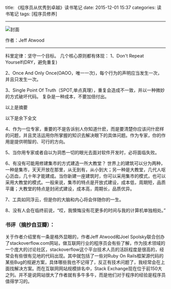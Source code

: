 title: 《程序员从优秀到卓越》读书笔记
date: 2015-12-01 15:37
categories: 读书笔记
tags: [程序员修养]

---

![封面](http://img10.360buyimg.com/n1/g17/M00/00/02/rBEbSFNpjIYIAAAAAALXt94NlEUAAAA9gDrSd8AAtfP442.jpg)

作者：Jeff Atwood

---

科里定律：坚守一个目标。
几个核心原则都有体现： 
1、Don't Repeat Yourself(DRY，避免重复)

2、Once And Only Once(OAOO，唯一一次)，每个行为的声明应当发生一次，并且只发生一次。

3、Single Point Of Truth（SPOT,单点真理），重复会造成不一致，并以一种微妙的方式破坏代码。 复杂是一种成本，不要加倍付出。

以上是摘要
<!--more-->
以下是余下全文

4、作为一位专家，重要的不是告诉别人你知道什麽，而是要清楚你应该问什麽样的问题，并且灵活运用你所掌握的知识去解决眼下的具体问题。作为专家，你的作用是提供明智的、可行的方向。

5、当你用专家或者自以为洞悉一切的眼光去面对软件开发时，必将面临失败。

6、有没有可能用修建集市的方式建造一所大教堂？ 世界上的建筑可以分为两种，一种是集市，天天开放在那里，从无到有，从小到大；另一种是大教堂，几代人呕心沥血，几十年才能建成。当你新建一座建筑时，你可以采用集市的模式，也可以采用大教堂的模式。一般来说，集市的特点是开放式建设，成本低，周期短，品质平庸；大教堂的特点是封闭式建设，成本高，周期长，品质优异。

7、工具如同浮云，但是你的大脑和内心将会伴随你的一生。

8、没有人会在临终前说，“哎，我懊悔没有花更多的时间与我的计算机单独相处。”

### 书评（摘抄自豆瓣）：
关于作者介绍里有一条是格外显眼的，作者Jeff Atwood和Joel Spolsky联合创办了stackoverflow.com网站，做互联网行业的程序员会有些了解，作为技术领域的一个庞大的讨论社区，stackoverflow这个平台技术人员的活跃程度是很高的，经常会有些很有见地的代码出现。其中就包括了一些对Ruby On Rails框架源代码的某些Bug的规避方案，具体哪些我也不记得了，反正有技术问题了，我经常会在上面找解决方案。而在互联网网站规模排名中，Stack Exchange现在位于前150大之列。并不是说网站很大了作者就有多牛多牛，而是他们对于程序的经验是程序员值得学习的。

